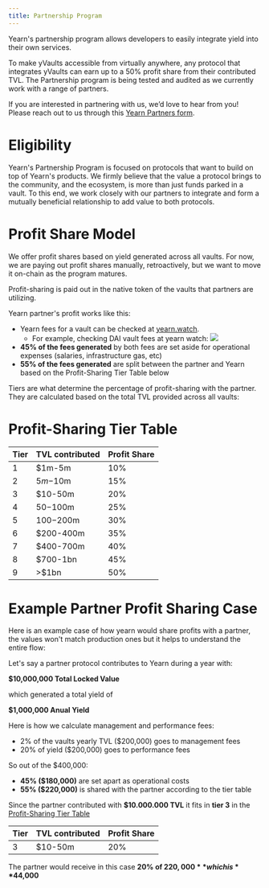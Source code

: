 ```yaml
---
title: Partnership Program
---
```


Yearn's partnership program allows developers to easily integrate yield into their own services.

To make yVaults accessible from virtually anywhere, any protocol that integrates yVaults can earn up to a 50% profit share from their contributed TVL. The Partnership program is being tested and audited as we currently work with a range of partners.

If you are interested in partnering with us, we’d love to hear from you! Please reach out to us through this [Yearn Partners form](https://yearnfinance.typeform.com/to/uP7xOJUN).

# Eligibility

Yearn's Partnership Program is focused on protocols that want to build on top of Yearn's products. We firmly believe that the value a protocol brings to the community, and the ecosystem, is more than just funds parked in a vault. To this end, we work closely with our partners to integrate and form a mutually beneficial relationship to add value to both protocols.

# Profit Share Model

We offer profit shares based on yield generated across all vaults. For now, we are paying out profit shares manually, retroactively, but we want to move it on-chain as the program matures.

Profit-sharing is paid out in the native token of the vaults that partners are utilizing.

Yearn partner's profit works like this:
* Yearn fees for a vault can be checked at [yearn.watch](https://yearn.watch).
    * For example, checking DAI vault fees at yearn watch: ![](https://i.imgur.com/Ok6hfVJ.png)
* **45% of the fees generated** by both fees are set aside for operational expenses (salaries, infrastructure gas, etc)
* **55% of the fees generated** are split between the partner and Yearn based on the Profit-Sharing Tier Table below

Tiers are what determine the percentage of profit-sharing with the partner. They are calculated based on the total TVL provided across all vaults:

# Profit-Sharing Tier Table

| Tier | TVL contributed | Profit Share |
| -------- | -------- | -------- |
| 1     | $1m-5m     | 10%     |
| 2     | $5m-$10m     | 15%     |
| 3     | $10-50m     | 20%     |
| 4     | $50-$100m     | 25%     |
| 5     | $100-$200m     | 30%     |
| 6     | $200-400m     | 35%     |
| 7     | $400-700m     | 40%     |
| 8     | $700-1bn     | 45%     |
| 9     | >$1bn     | 50%     |

# Example Partner Profit Sharing Case

Here is an example case of how yearn would share profits with a partner, the values won't match production ones but it helps to understand the entire flow:

Let's say a partner protocol contributes to Yearn during a year with:

**$10,000,000 Total Locked Value**

which generated a total yield of

**$1,000,000 Anual Yield**

Here is how we calculate management and performance fees:

- 2% of the vaults yearly TVL ($200,000) goes to management fees
- 20% of yield ($200,000) goes to performance fees

So out of the $400,000:

* **45% ($180,000)** are set apart as operational costs
* **55% ($220,000)** is shared with the partner according to the tier table

Since the partner contributed with **$10.000.000 TVL** it fits in **tier 3** in the [Profit-Sharing Tier Table](#Profit-Sharing-Tier-Table)

| Tier | TVL contributed | Profit Share |
| -------- | -------- | -------- |
| 3     | $10-50m     | 20%     |

The partner would receive in this case **20% of $220,000** which is **$44,000**
